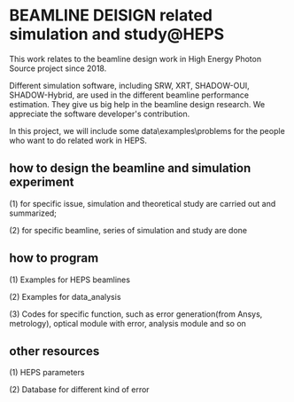 
# BEAMLINE DEISIGN related simulation and study@HEPS

This work relates to the beamline design work in High Energy Photon Source project since 2018.

Different simulation software, including SRW, XRT, SHADOW-OUI, SHADOW-Hybrid, are used in the different beamline performance estimation. They give us big help in the beamline design research. We appreciate the software developer's contribution.

In this project, we will include some data\examples\problems for the people who want to do related work in HEPS.  

## how to design the beamline and simulation experiment

   (1) for specific issue, simulation and theoretical study are carried out and summarized;

   (2) for specific beamline, series of simulation and study are done

## how to program

   (1) Examples for HEPS beamlines

   (2) Examples for data_analysis

   (3) Codes for specific function, such as error generation(from Ansys, metrology), optical module with error, analysis module and so on

## other resources

   (1) HEPS parameters

   (2) Database for different kind of error

